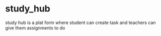 # study_hub
study hub is a plat form where student can create task and teachers can give them assignments to do
